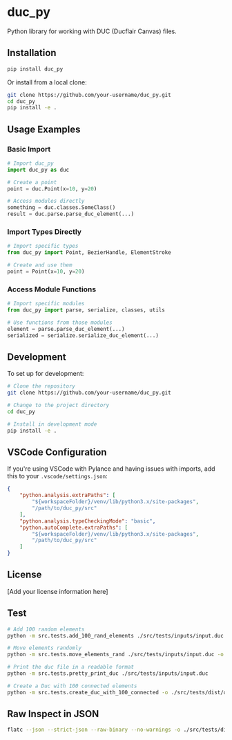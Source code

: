# duc_py

Python library for working with DUC (Ducflair Canvas) files.

## Installation

```bash
pip install duc_py
```

Or install from a local clone:

```bash
git clone https://github.com/your-username/duc_py.git
cd duc_py
pip install -e .
```

## Usage Examples

### Basic Import

```python
# Import duc_py
import duc_py as duc

# Create a point
point = duc.Point(x=10, y=20)

# Access modules directly
something = duc.classes.SomeClass()
result = duc.parse.parse_duc_element(...)
```

### Import Types Directly

```python
# Import specific types
from duc_py import Point, BezierHandle, ElementStroke

# Create and use them
point = Point(x=10, y=20)
```

### Access Module Functions

```python
# Import specific modules
from duc_py import parse, serialize, classes, utils

# Use functions from those modules
element = parse.parse_duc_element(...)
serialized = serialize.serialize_duc_element(...)
```

## Development

To set up for development:

```bash
# Clone the repository
git clone https://github.com/your-username/duc_py.git

# Change to the project directory
cd duc_py

# Install in development mode
pip install -e .
```

## VSCode Configuration

If you're using VSCode with Pylance and having issues with imports, add this to your `.vscode/settings.json`:

```json
{
    "python.analysis.extraPaths": [
        "${workspaceFolder}/venv/lib/python3.x/site-packages",
        "/path/to/duc_py/src"
    ],
    "python.analysis.typeCheckingMode": "basic",
    "python.autoComplete.extraPaths": [
        "${workspaceFolder}/venv/lib/python3.x/site-packages",
        "/path/to/duc_py/src"
    ]
}
```

## License

[Add your license information here]

## Test

```sh
# Add 100 random elements
python -m src.tests.add_100_rand_elements ./src/tests/inputs/input.duc -o ./src/tests/dist/output.duc
```

```sh
# Move elements randomly
python -m src.tests.move_elements_rand ./src/tests/inputs/input.duc -o ./src/tests/dist/output.duc --max-distance 1000 --max-rotation 3.14
```

```sh
# Print the duc file in a readable format
python -m src.tests.pretty_print_duc ./src/tests/inputs/input.duc
```

```sh
# Create a Duc with 100 connected elements
python -m src.tests.create_duc_with_100_connected -o ./src/tests/dist/output.duc
```

## Raw Inspect in JSON

```sh
flatc --json --strict-json --raw-binary --no-warnings -o ./src/tests/dist ../duc.fbs -- ./src/tests/dist/output.duc
```
